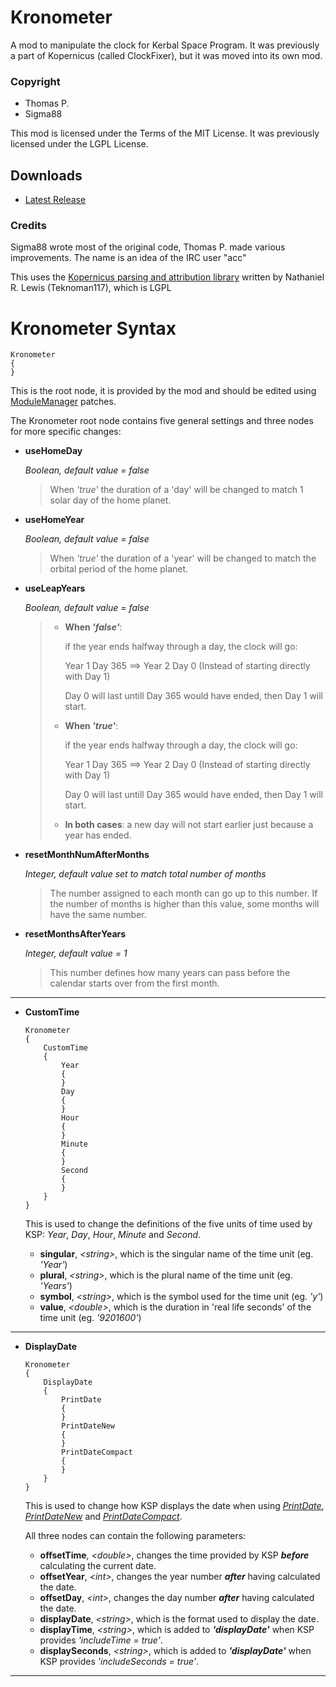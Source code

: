 # Kronometer
A mod to manipulate the clock for Kerbal Space Program. It was previously a part of Kopernicus (called ClockFixer), but it was moved into its own mod.

### Copyright
* Thomas P.
* Sigma88

This mod is licensed under the Terms of the MIT License. It was previously licensed under the LGPL License.

## Downloads

- [Latest Release](https://github.com/StollD/Kronometer/releases/latest)

### Credits
Sigma88 wrote most of the original code, Thomas P. made various improvements. The name is an idea of the IRC user "acc"

This uses the [Kopernicus parsing and attribution library](https://github.com/Kopernicus/config-parser) written by Nathaniel R. Lewis (Teknoman117), which is LGPL


# Kronometer Syntax

```
Kronometer
{
}
```
This is the root node, it is provided by the mod and should be edited using [ModuleManager](http://forum.kerbalspaceprogram.com/index.php?/topic/50533-0/) patches.

The Kronometer root node contains five general settings and three nodes for more specific changes:

- **useHomeDay**

  *Boolean, default value = false*

  > When *'true'* the duration of a 'day' will be changed to match 1 solar day of the home planet.

- **useHomeYear**

  *Boolean, default value = false*

  > When *'true'* the duration of a 'year' will be changed to match the orbital period of the home planet.

- **useLeapYears**

  *Boolean, default value = false*

  >  - **When *'false'***:
  >
  >    if the year ends halfway through a day, the clock will go:
  >
  >    Year 1 Day 365   ==>   Year 2 Day 0    (Instead of starting directly with Day 1)
  >
  >    Day 0 will last untill Day 365 would have ended, then Day 1 will start.
  >
  >  - **When *'true'***:
  >
  >    if the year ends halfway through a day, the clock will go:
  >
  >    Year 1 Day 365   ==>   Year 2 Day 0    (Instead of starting directly with Day 1)
  >
  >    Day 0 will last untill Day 365 would have ended, then Day 1 will start.
  >
  >
  >  - **In both cases**: a new day will not start earlier just because a year has ended.
  >  

- **resetMonthNumAfterMonths**

  *Integer, default value set to match total number of months*
  
  > The number assigned to each month can go up to this number. If the number of months is higher than this value, some months will have the same number.
  
 - **resetMonthsAfterYears**

   *Integer, default value = 1*
  
   > This number defines how many years can pass before the calendar starts over from the first month.
  
  ---
  
 - **CustomTime**
   ```
   Kronometer
   {
       CustomTime
       {
           Year
           {
           }
           Day
           {
           }
           Hour
           {
           }
           Minute
           {
           }
           Second
           {
           }
       }
   }
   ```
   This is used to change the definitions of the five units of time used by KSP: *Year*, *Day*, *Hour*, *Minute* and *Second*.
   
   - **singular**, *\<string\>*, which is the singular name of the time unit (eg. *'Year'*)
   - **plural**, *\<string\>*, which is the plural name of the time unit (eg. *'Years'*)
   - **symbol**, *\<string\>*, which is the symbol used for the time unit (eg. *'y'*)
   - **value**, *\<double\>*, which is the duration in 'real life seconds' of the time unit (eg. *'9201600'*)
  
  ---
  
 - **DisplayDate**
   ```
   Kronometer
   {
       DisplayDate
       {
           PrintDate
           {
           }
           PrintDateNew
           {
           }
           PrintDateCompact
           {
           }
       }
   }
   ```
   This is used to change how KSP displays the date when using
   [*PrintDate*](https://kerbalspaceprogram.com/api/interface_i_date_time_formatter.html#a1925dd76af3a9a62ff77cfa0075da03f), 
   [*PrintDateNew*](https://kerbalspaceprogram.com/api/interface_i_date_time_formatter.html#a9f178261dbd9ecd419325690631db4fc) 
   and 
   [*PrintDateCompact*](https://kerbalspaceprogram.com/api/interface_i_date_time_formatter.html#ae79d6114f4ae8a175d26a5d676e5c0a9).

   All three nodes can contain the following parameters:
   - **offsetTime**, *\<double\>*, changes the time provided by KSP ***before*** calculating the current date.
   - **offsetYear**, *\<int\>*, changes the year number ***after*** having calculated the date.
   - **offsetDay**, *\<int\>*, changes the day number ***after*** having calculated the date.
   - **displayDate**, *\<string\>*, which is the format used to display the date.
   - **displayTime**, *\<string\>*, which is added to ***'displayDate'*** when KSP provides *'includeTime = true'*.
   - **displaySeconds**, *\<string\>*, which is added to ***'displayDate'*** when KSP provides *'includeSeconds = true'*.
  
  ---
  
  
   
   
   
